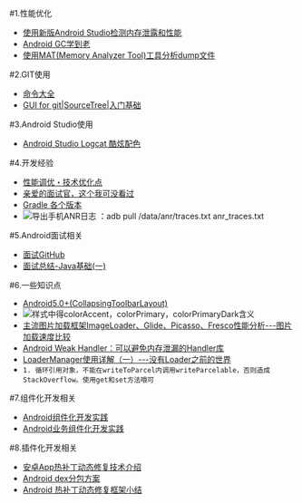 #1.性能优化
- [使用新版Android Studio检测内存泄露和性能](http://www.jianshu.com/p/216b03c22bb8)
- [Android GC学到老](http://www.jianshu.com/p/d90283ab9a3b)
- [使用MAT(Memory Analyzer Tool)工具分析dump文件](http://gao-xianglong.iteye.com/blog/2173140)


#2.GIT使用
- [命令大全](http://mp.weixin.qq.com/s?__biz=MzA5MzI3NjE2MA==&mid=2650236779&idx=1&sn=2ba112b0d9c2ba4aff82d0dcff8ac6ef&scene=4#wechat_redirect)
- [GUI for git|SourceTree|入门基础](http://www.jianshu.com/p/be9f0484af9d)


#3.Android Studio使用
- [Android Studio Logcat 酷炫配色](http://blog.csdn.net/u014772414/article/details/52177080)


#4.开发经验
- [性能调优・技术优化点](http://kaedea.com/2015/11/12/android-best-performance-points/)
- [亲爱的面试官，这个我可没看过](http://www.jianshu.com/p/89f19d67b348)
- [Gradle 各个版本](http://services.gradle.org/distributions)
- ![](http://i1.piimg.com/567571/bf6993989ede4a49.png "导出手机ANR日志 ：adb pull /data/anr/traces.txt anr_traces.txt")



#5.Android面试相关
- [面试GitHub](https://github.com/hujiaweibujidao/AndroidInterviews)
- [面试总结-Java基础(一)](http://www.jianshu.com/p/f3fdbcaf7e83)

#6.一些知识点
- [Android5.0+(CollapsingToolbarLayout)](http://www.open-open.com/lib/view/open1438265746378.html)
- ![](http://olcg25kcf.bkt.clouddn.com/17-2-14/84223025-file_1487042101793_11a09.png "样式中得colorAccent，colorPrimary，colorPrimaryDark含义")
- [主流图片加载框架ImageLoader、Glide、Picasso、Fresco性能分析---图片加载速度比较 ](http://blog.csdn.net/zivensonice/article/details/51822968)
- [Android Weak Handler：可以避免内存泄漏的Handler库](http://blog.csdn.net/ma969070578/article/details/50720941)
- [LoaderManager使用详解（一）---没有Loader之前的世界](http://blog.csdn.net/murphykwu/article/details/35287303)
- `1. 循环引用对象，不能在writeToParcel内调用writeParcelable，否则造成StackOverflow。使用get和set方法哦可`


#7.组件化开发相关
- [Android组件化开发实践](http://www.jianshu.com/p/186fa07fc48a)
- [Android业务组件化开发实践](http://kymjs.com/code/2016/10/18/01)


#8.插件化开发相关
- [安卓App热补丁动态修复技术介绍](https://mp.weixin.qq.com/s/xuvHomyTzTA90IEWDrdwgw)
- [Android dex分包方案](http://blog.csdn.net/vurtne_ye/article/details/39666381)
- [Android 热补丁动态修复框架小结](http://blog.csdn.net/lmj623565791/article/details/49883661)


